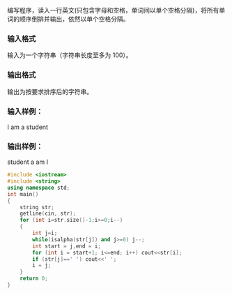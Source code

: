 编写程序，读入一行英文(只包含字母和空格，单词间以单个空格分隔)，将所有单词的顺序倒排并输出，依然以单个空格分隔。

### 输入格式
输入为一个字符串（字符串长度至多为 100）。

### 输出格式
输出为按要求排序后的字符串。

### 输入样例：
I am a student
### 输出样例：
student a am I

```c++
#include <iostream>
#include <string>
using namespace std;
int main()
{
    string str;
    getline(cin, str);
    for (int i=str.size()-1;i>=0;i--)
    {
        int j=i;
        while(isalpha(str[j]) and j>=0) j--;
        int start = j,end = i;
        for (int i = start+1; i<=end; i++) cout<<str[i];
        if (str[j]==' ') cout<<' ';
        i = j;
    }
    return 0;
}
```
